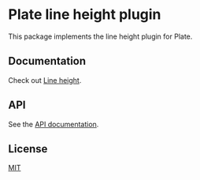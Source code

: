 # Plate line height plugin

This package implements the line height plugin for Plate.

## Documentation

Check out [Line height](https://plate.udecode.io/docs/plugins/line-height).

## API

See the [API documentation](https://plate-api.udecode.io/globals.html). 

## License

[MIT](../../../LICENSE)
